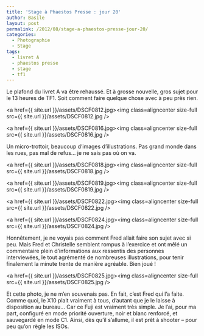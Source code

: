 ```yaml
---
title: 'Stage à Phaestos Presse : jour 20'
author: Basile
layout: post
permalink: /2012/08/stage-a-phaestos-presse-jour-20/
categories:
  - Photographie
  - Stage
tags:
  - livret A
  - phaestos presse
  - stage
  - tf1
---
```

Le plafond du livret A va être rehaussé.
Et à grosse nouvelle, gros sujet pour le 13 heures de TF1. Soit comment faire quelque chose avec à peu près rien.

<a href={{ site.url }}/assets/DSCF0812.jpg><img class=aligncenter size-full src={{ site.url }}/assets/DSCF0812.jpg /></a>

<a href={{ site.url }}/assets/DSCF0816.jpg><img class=aligncenter size-full src={{ site.url }}/assets/DSCF0816.jpg /></a>

Un micro-trottoir, beaucoup d&#8217;images d&#8217;illustrations. Pas grand monde dans les rues, pas mal de refus&#8230; je ne sais pas où on va.

<a href={{ site.url }}/assets/DSCF0818.jpg><img class=aligncenter size-full src={{ site.url }}/assets/DSCF0818.jpg /></a>

<a href={{ site.url }}/assets/DSCF0819.jpg><img class=aligncenter size-full src={{ site.url }}/assets/DSCF0819.jpg /></a>

<a href={{ site.url }}/assets/DSCF0822.jpg><img class=aligncenter size-full src={{ site.url }}/assets/DSCF0822.jpg /></a>

<a href={{ site.url }}/assets/DSCF0824.jpg><img class=aligncenter size-full src={{ site.url }}/assets/DSCF0824.jpg /></a>

Honnêtement, je ne voyais pas comment Fred allait faire son sujet avec si peu.
Mais Fred et Christelle semblent rompus à l&#8217;exercice et ont mêlé un commentaire plein d&#8217;informations aux ressentis des personnes interviewées, le tout agrémenté de nombreuses illustrations, pour tenir finalement la minute trente de manière agréable.
Bien joué !

<a href={{ site.url }}/assets/DSCF0825.jpg><img class=aligncenter size-full src={{ site.url }}/assets/DSCF0825.jpg /></a>

Et cette photo, je ne m&#8217;en souvenais pas. En fait, c&#8217;est Fred qui l&#8217;a faite.
Comme quoi, le X10 plait vraiment à tous, d&#8217;autant que je le laisse à disposition au bureau&#8230;
Car ce Fuji est vraiment très simple. Je l&#8217;ai, pour ma part, configuré en mode priorité ouverture, noir et blanc renforcé, et sauvegardé en mode C1. Ainsi, dès qu&#8217;il s&#8217;allume, il est prêt à shooter &#8211; pour peu qu&#8217;on règle les ISOs.

<div class="wp_plus_one_button" style="margin: 0 8px 8px 0; float:left; ">
  <g:plusone count="false" href="http://blog.basilesimon.fr/2012/08/stage-a-phaestos-presse-jour-20/" callback="wp_plus_one_handler"></g:plusone>
</div>
